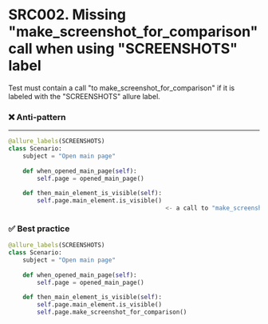 # SRC002. Missing "make_screenshot_for_comparison" call when using "SCREENSHOTS" label
Test must contain a call "to make_screenshot_for_comparison" if it is labeled with the "SCREENSHOTS" allure label.
### ❌ Anti-pattern
****
```python
@allure_labels(SCREENSHOTS)
class Scenario:
    subject = "Open main page"
    
    def when_opened_main_page(self):
        self.page = opened_main_page()
        
    def then_main_element_is_visible(self): 
        self.page.main_element.is_visible() 
                                            <- a call to "make_screenshot_for_comparison" is missed
```

### ✅ Best practice

```python
@allure_labels(SCREENSHOTS)
class Scenario:
    subject = "Open main page"
    
    def when_opened_main_page(self):
        self.page = opened_main_page()
        
    def then_main_element_is_visible(self):
        self.page.main_element.is_visible() 
        self.page.make_screenshot_for_comparison()
```
